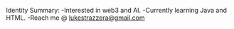 Identity Summary:
-Interested in web3 and AI.
-Currently learning Java and HTML.
-Reach me @ lukestrazzera@gmail.com 
